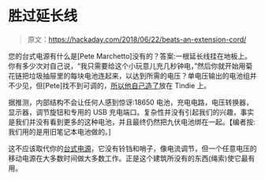 # 胜过延长线

> 原文：<https://hackaday.com/2018/06/22/beats-an-extension-cord/>

您的台式电源有什么是[Pete Marchetto]没有的？答案:一根延长线挂在地板上。你有多少次对自己说，“我只需要给这个小玩意儿充几秒钟电，”然后你就开始用菊花链把垃圾抽屉里的每块电池连起来，以达到所需的电压？单电压输出的电池组并不少见，但[Pete]找不到可调的，[所以他自己造了](https://www.tindie.com/products/petmar0/handheld-power-supply/)放在 Tindie 上。

据推测，内部结构不会让任何人感到惊讶:18650 电池，充电电路，电压转换器，显示器，调节旋钮和专用的 USB 充电端口。复杂性并没有引起我们的兴趣，事实是我们并没有看到更多的这种电池，并且最终仍然把九伏电池绑在一起。【编者按:我们用的是用旧笔记本电池做的。]

这不应该取代你的[台式电源](https://hackaday.com/2018/05/18/hybrid-bench-power-supply-can-also-hit-the-road/)，它没有铃铛和哨子，像电流调节，但一个任意电压的移动电源在大多数时间做大多数工作。正是这个建筑所没有的东西(绳索)使它最有用。